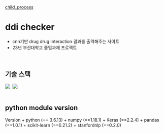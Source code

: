 [child_process]('https://nodejs.org/api/child_process.html)

<h1>ddi checker</h1>
<ul>
  <li>cnn기반 drug drug interaction 결과를 출력해주는 사이트
  <li>23년 부산대학교 졸업과제 프로젝트
</ul>
</br>
<h2>기술 스택</h2>
<div>
      <img src="https://img.shields.io/badge/Node.js-339933?style=flat&logo=Node.js&logoColor=white"/></a>&nbsp
      <img src="https://img.shields.io/badge/Keras-D00000?style=flat&logo=Keras&logoColor=white"/></a>&nbsp
</div>
</br>
<h2> python module version </h2>
Version
  + python (== 3.6.13)
  + numpy (==1.18.1)
  + Keras (==2.2.4)
  + pandas (==1.0.1)
  + scikit-learn (==0.21.2)
  + stanfordnlp (==0.2.0)
